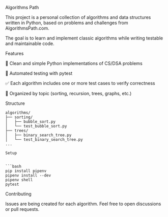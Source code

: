 Algorithms Path

This project is a personal collection of algorithms and data structures written in Python, based on problems and challenges from AlgorithmsPath.com.

The goal is to learn and implement classic algorithms while writing testable and maintainable code.

Features

📘 Clean and simple Python implementations of CS/DSA problems

🧪 Automated testing with pytest

✅ Each algorithm includes one or more test cases to verify correctness

📁 Organized by topic (sorting, recursion, trees, graphs, etc.)

Structure

```text
algorithms/
├── sorting/
│   ├── bubble_sort.py
│   └── test_bubble_sort.py
├── trees/
│   ├── binary_search_tree.py
│   └── test_binary_search_tree.py
...

Setup


```bash
pip install pipenv
pipenv install --dev
pipenv shell
pytest
```

Contributing

Issues are being created for each algorithm. Feel free to open discussions or pull requests.